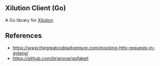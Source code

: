 ## Xilution Client (Go)

A Go library for [Xilution](https://api.xilution.com)

## References

* https://www.thegreatcodeadventure.com/mocking-http-requests-in-golang/
* https://github.com/brianvoe/gofakeit
